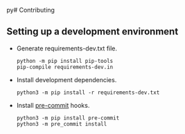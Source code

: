 py# Contributing

## Setting up a development environment
- Generate requirements-dev.txt file.
  ```
  python -m pip install pip-tools
  pip-compile requirements-dev.in
  ```

- Install development dependencies.

  ```
  python3 -m pip install -r requirements-dev.txt
  ```

- Install [pre-commit](https://pre-commit.com/) hooks.

  ```
  python3 -m pip install pre-commit
  python3 -m pre_commit install
  ```
